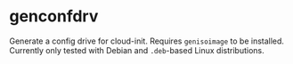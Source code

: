 # genconfdrv
Generate a config drive for cloud-init. Requires `genisoimage` to be installed.
Currently only tested with Debian and `.deb`-based Linux distributions.
